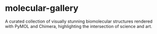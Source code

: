# molecular-gallery
A curated collection of visually stunning biomolecular structures rendered with PyMOL and Chimera, highlighting the intersection of science and art.
